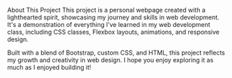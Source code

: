 About This Project
This project is a personal webpage created with a lighthearted spirit, showcasing my journey and skills in web development. It's a demonstration of everything I've learned in my web development class, including CSS classes, Flexbox layouts, animations, and responsive design.

Built with a blend of Bootstrap, custom CSS, and HTML, this project reflects my growth and creativity in web design. I hope you enjoy exploring it as much as I enjoyed building it!
